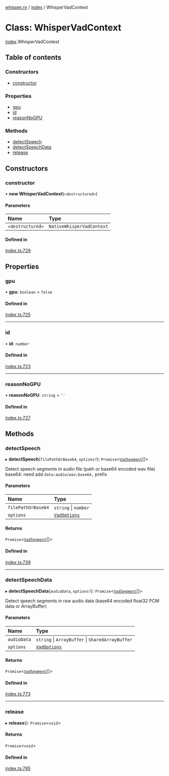 [whisper.rn](../README.md) / [index](../modules/index.md) / WhisperVadContext

# Class: WhisperVadContext

[index](../modules/index.md).WhisperVadContext

## Table of contents

### Constructors

- [constructor](index.WhisperVadContext.md#constructor)

### Properties

- [gpu](index.WhisperVadContext.md#gpu)
- [id](index.WhisperVadContext.md#id)
- [reasonNoGPU](index.WhisperVadContext.md#reasonnogpu)

### Methods

- [detectSpeech](index.WhisperVadContext.md#detectspeech)
- [detectSpeechData](index.WhisperVadContext.md#detectspeechdata)
- [release](index.WhisperVadContext.md#release)

## Constructors

### constructor

• **new WhisperVadContext**(`«destructured»`)

#### Parameters

| Name | Type |
| :------ | :------ |
| `«destructured»` | `NativeWhisperVadContext` |

#### Defined in

[index.ts:729](https://github.com/mybigday/whisper.rn/blob/5c1c70c/src/index.ts#L729)

## Properties

### gpu

• **gpu**: `boolean` = `false`

#### Defined in

[index.ts:725](https://github.com/mybigday/whisper.rn/blob/5c1c70c/src/index.ts#L725)

___

### id

• **id**: `number`

#### Defined in

[index.ts:723](https://github.com/mybigday/whisper.rn/blob/5c1c70c/src/index.ts#L723)

___

### reasonNoGPU

• **reasonNoGPU**: `string` = `''`

#### Defined in

[index.ts:727](https://github.com/mybigday/whisper.rn/blob/5c1c70c/src/index.ts#L727)

## Methods

### detectSpeech

▸ **detectSpeech**(`filePathOrBase64`, `options?`): `Promise`<[`VadSegment`](../modules/index.md#vadsegment)[]\>

Detect speech segments in audio file (path or base64 encoded wav file)
base64: need add `data:audio/wav;base64,` prefix

#### Parameters

| Name | Type |
| :------ | :------ |
| `filePathOrBase64` | `string` \| `number` |
| `options` | [`VadOptions`](../modules/index.md#vadoptions) |

#### Returns

`Promise`<[`VadSegment`](../modules/index.md#vadsegment)[]\>

#### Defined in

[index.ts:739](https://github.com/mybigday/whisper.rn/blob/5c1c70c/src/index.ts#L739)

___

### detectSpeechData

▸ **detectSpeechData**(`audioData`, `options?`): `Promise`<[`VadSegment`](../modules/index.md#vadsegment)[]\>

Detect speech segments in raw audio data (base64 encoded float32 PCM data or ArrayBuffer)

#### Parameters

| Name | Type |
| :------ | :------ |
| `audioData` | `string` \| `ArrayBuffer` \| `SharedArrayBuffer` |
| `options` | [`VadOptions`](../modules/index.md#vadoptions) |

#### Returns

`Promise`<[`VadSegment`](../modules/index.md#vadsegment)[]\>

#### Defined in

[index.ts:773](https://github.com/mybigday/whisper.rn/blob/5c1c70c/src/index.ts#L773)

___

### release

▸ **release**(): `Promise`<`void`\>

#### Returns

`Promise`<`void`\>

#### Defined in

[index.ts:795](https://github.com/mybigday/whisper.rn/blob/5c1c70c/src/index.ts#L795)
